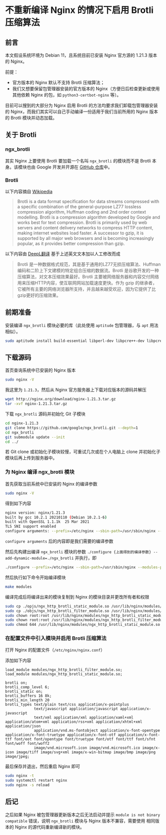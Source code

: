 # 不重新编译 Nginx 的情况下启用 Brotli 压缩算法

## 前言

本文假设系统环境为 Debian 11，且系统目前已安装 Nginx 官方源的 1.21.3 版本的 Nginx。

前提：
- 官方版本的 Nginx 默认不支持 Brotli 压缩算法；
- 我们又想要保留包管理器安装的官方版本的 Nginx（方便日后检查更新或使用其他依赖 Nginx 的包，如 `python3-certbot-nginx` 等）。

目前可以搜到的大部分为 Nginx 启用 Brotli 的方法均要求我们卸载包管理器安装的 Nginx，而我们其实可以自己手动编译一份适用于我们当前所用的 Nginx 版本的 Brotli 模块并动态加载。

## 关于 Brotli

### ngx_brotli

其实 Nginx 上要使用 Brotli 要加载一个名叫 `ngx_brotli` 的模块而不是 Brotli 本身。该模块也由 Google 开发并开源在 [GitHub 仓库](https://github.com/google/ngx_brotli)中。

### Brotli

以下内容摘自 [Wikipedia](https://en.m.wikipedia.org/wiki/Brotli)

> Brotli is a data format specification for data streams compressed with a specific combination of the general-purpose LZ77 lossless compression algorithm, Huffman coding and 2nd order context modelling. Brotli is a compression algorithm developed by Google and works best for text compression. Brotli is primarily used by web servers and content delivery networks to compress HTTP content, making internet websites load faster. A successor to gzip, it is supported by all major web browsers and is becoming increasingly popular, as it provides better compression than gzip.

以下内容由 [DeepL翻译](https://www.deepl.com/translator) 基于上述英文文本加以人工修改而成

> Brotli 是一种数据格式规范，其是基于通用的LZ77无损压缩算法、Huffman编码和二阶上下文建模的特定组合压缩的数据流。Brotli 是谷歌开发的一种压缩算法，对文本压缩效果最好。Brotli 主要被网络服务器和内容交付网络用来压缩HTTP内容，使互联网网站加载速度更快。作为 gzip 的继承者，它被所有主要的网络浏览器所支持，并且越来越受欢迎，因为它提供了比gzip更好的压缩效果。

## 前期准备

安装编译 `ngx_brotli` 模块必要的库（此处使用 `aptitude` 包管理器，与 `apt` 用法相似）。

```bash
sudo aptitude install build-essential libperl-dev libpcre++-dev libpcre2-dev openssl libssl1.1 libssl-dev
```

## 下载源码

首页查询系统中已安装的 Nginx 版本

```bash
sudo nginx -V
```
我这里为 `1.21.3`，然后从 Nginx 官方服务器上下载对应版本的源码并解压

```bash
wget http://nginx.org/download/nginx-1.21.3.tar.gz
tar -xvf nginx-1.21.3.tar.gz
```

下载 `ngx_brotli` 源码并初始化 Git 子模块

```bash
cd nginx-1.21.3
git clone https://github.com/google/ngx_brotli.git --depth=1
cd ngx_brotli
git submodule update --init
cd ../
```

若 Git clone 或初始化子模块较慢，可重试几次或在个人电脑上 clone 并初始化子模块后再上传到服务器中。

### 为 Nginx 编译 ngx_brotli 模块

首先获取当前系统中已安装的 Nginx 的编译参数

```bash
sudo nginx -V
```

得到如下内容

```bash
nginx version: nginx/1.21.3
built by gcc 10.2.1 20210110 (Debian 10.2.1-6)
built with OpenSSL 1.1.1k  25 Mar 2021
TLS SNI support enabled
configure arguments: --prefix=/etc/nginx --sbin-path=/usr/sbin/nginx --modules-path=/usr/lib/nginx/modules --conf-path=/etc/nginx/nginx.conf --error-log-path=/var/log/nginx/error.log --http-log-path=/var/log/nginx/access.log --pid-path=/var/run/nginx.pid --lock-path=/var/run/nginx.lock --http-client-body-temp-path=/var/cache/nginx/client_temp --http-proxy-temp-path=/var/cache/nginx/proxy_temp --http-fastcgi-temp-path=/var/cache/nginx/fastcgi_temp --http-uwsgi-temp-path=/var/cache/nginx/uwsgi_temp --http-scgi-temp-path=/var/cache/nginx/scgi_temp --user=nginx --group=nginx --with-compat --with-file-aio --with-threads --with-http_addition_module --with-http_auth_request_module --with-http_dav_module --with-http_flv_module --with-http_gunzip_module --with-http_gzip_static_module --with-http_mp4_module --with-http_random_index_module --with-http_realip_module --with-http_secure_link_module --with-http_slice_module --with-http_ssl_module --with-http_stub_status_module --with-http_sub_module --with-http_v2_module --with-mail --with-mail_ssl_module --with-stream --with-stream_realip_module --with-stream_ssl_module --with-stream_ssl_preread_module --with-cc-opt='-g -O2 -ffile-prefix-map=/data/builder/debuild/nginx-1.21.3/debian/debuild-base/nginx-1.21.3=. -fstack-protector-strong -Wformat -Werror=format-security -Wp,-D_FORTIFY_SOURCE=2 -fPIC' --with-ld-opt='-Wl,-z,relro -Wl,-z,now -Wl,--as-needed -pie'
```

`configure arguments` 后的内容即是我们需要的编译参数

然后先构建出编译 `ngx_brotli` 模块的参数 `./configure {上面得到的编译参数} --add-dynamic-module=./ngx_brotli` 并执行，即

```bash
./configure --prefix=/etc/nginx --sbin-path=/usr/sbin/nginx --modules-path=/usr/lib/nginx/modules --conf-path=/etc/nginx/nginx.conf --error-log-path=/var/log/nginx/error.log --http-log-path=/var/log/nginx/access.log --pid-path=/var/run/nginx.pid --lock-path=/var/run/nginx.lock --http-client-body-temp-path=/var/cache/nginx/client_temp --http-proxy-temp-path=/var/cache/nginx/proxy_temp --http-fastcgi-temp-path=/var/cache/nginx/fastcgi_temp --http-uwsgi-temp-path=/var/cache/nginx/uwsgi_temp --http-scgi-temp-path=/var/cache/nginx/scgi_temp --user=nginx --group=nginx --with-compat --with-file-aio --with-threads --with-http_addition_module --with-http_auth_request_module --with-http_dav_module --with-http_flv_module --with-http_gunzip_module --with-http_gzip_static_module --with-http_mp4_module --with-http_random_index_module --with-http_realip_module --with-http_secure_link_module --with-http_slice_module --with-http_ssl_module --with-http_stub_status_module --with-http_sub_module --with-http_v2_module --with-mail --with-mail_ssl_module --with-stream --with-stream_realip_module --with-stream_ssl_module --with-stream_ssl_preread_module --with-cc-opt='-g -O2 -ffile-prefix-map=/data/builder/debuild/nginx-1.21.3/debian/debuild-base/nginx-1.21.3=. -fstack-protector-strong -Wformat -Werror=format-security -Wp,-D_FORTIFY_SOURCE=2 -fPIC' --with-ld-opt='-Wl,-z,relro -Wl,-z,now -Wl,--as-needed -pie' --add-dynamic-module=/path/to/ngx_brotli
```

然后执行如下命令开始编译模块

```bash
make modules
```

编译完成后将编译出来的模块复制到 Nginx 的模块目录并更改所有者和权限

```bash
sudo cp ./opjs/ngx_http_brotli_static_module.so /usr/lib/nginx/modules/
sudo cp ./objs/ngx_http_brotli_filter_module.so /usr/lib/nginx/modules/
sudo chown root:root /usr/lib/nginx/modules/ngx_http_brotli_static_module.so
sudo chown root:root /usr/lib/nginx/modules/ngx_http_brotli_filter_module.so
sudo chmod 644 /usr/lib/nginx/modules/ngx_http_brotli_static_module.so /usr/lib/nginx/modules/ngx_http_brotli_filter_module.so
```

### 在配置文件中引入模块并启用 Brotli 压缩算法

打开 Nginx 的配置文件（`/etc/nginx/nginx.conf`）

添加如下内容

```nginx
load_module modules/ngx_http_brotli_filter_module.so;
load_module modules/ngx_http_brotli_static_module.so;

brotli on;
brotli_comp_level 6;
brotli_static on;
brotli_buffers 16 8k;
brotli_min_length 20
brotli_types text/plain text/css application/x-pointplus
             text/javascript application/javascript application/x-javascript 
             text/xml application/xml application/xaml+xml application/atom+xml application/rss+xml application/xhtml+xml application/json
             application/vnd.ms-fontobject application/x-font-opentype application/x-font-truetype application/x-font-otf application/x-font-ttf font/eot font/opentype font/truetype font/otf font/ttf font/sfnt font/woff font/woff2
             image/vnd.microsoft.icon image/vnd.microsoft.ico image/x-icon image/tiff image/svg+xml image/x-win-bitmap image/bmp image/png image/jpeg;
```

最后保存并退出，然后重启 Nginx 即可

```bash
sudo nginx -t
sudo systemctl restart nginx
sudo nginx -s reload
```

## 后记

之后如果 Nginx 被包管理器更新版本之后无法启动并提示 `module is not binary compatible` 错误，说明 `ngx_brotli` 模块与 Nginx 版本不兼容，需要使用 相同版本的 Nginx 的源代码重新编译新的模块。

